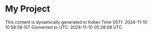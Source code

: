 # My Project

This content is dynamically generated in Indian Time (IST): 2024-11-10 10:58:58 IST
Converted to UTC: 2024-11-10 05:28:58 UTC
